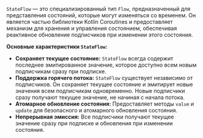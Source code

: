 `StateFlow` — это специализированный тип `Flow`, предназначенный для представления состояний, которые могут изменяться со временем. Он является частью библиотеки Kotlin Coroutines и предоставляет механизм для хранения и управления состоянием, обеспечивая реактивное обновление подписчиков при изменении этого состояния.

**Основные характеристики `StateFlow`:**

- **Сохраняет текущее состояние:** `StateFlow` всегда содержит последнее эмитированное значение, которое доступно всем новым подписчикам сразу при подписке.
- **Поддержка горячего потока:** `StateFlow` существует независимо от подписчиков. Он сохраняет текущее состояние и эмитирует новые значения всем подписчикам одновременно. Новые подписчики сразу получают текущее значение, не начиная с начала потока.
- **Атомарное обновление состояния:** Предоставляет методы `value` и `update` для безопасного и атомарного обновления состояния.
- **Непрерывная эмиссия:** Все подписчики получают текущее значение сразу при подписке и обновления при изменении состояния.